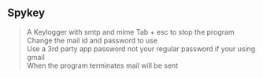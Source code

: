 ## Spykey 

> A Keylogger with smtp and mime
> Tab + esc to stop the program  
> Change the mail id and password to use  
> Use a 3rd party app password not your regular password if your using gmail  
> When the program terminates mail will be sent  
